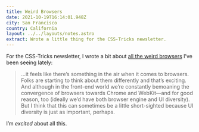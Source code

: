 ```yaml
---
title: Weird Browsers
date: 2021-10-19T16:14:01.948Z
city: San Francisco
country: California
layout: ../../layouts/notes.astro
extract: Wrote a little thing for the CSS-Tricks newsletter.
---
```

For the CSS-Tricks newsletter, I wrote a bit about [all the weird browsers](https://css-tricks.com/newsletter/273-weird-browsers/) I’ve been seeing lately:

> ...it feels like there’s something in the air when it comes to browsers. Folks are starting to think about them differently and that’s exciting. And although in the front-end world we’re constantly bemoaning the convergence of browsers towards Chrome and WebKit—and for good reason, too (ideally we’d have both browser engine and UI diversity). But I think that this can sometimes be a little short-sighted because UI diversity is just as important, perhaps.

I’m _excited_ about all this.